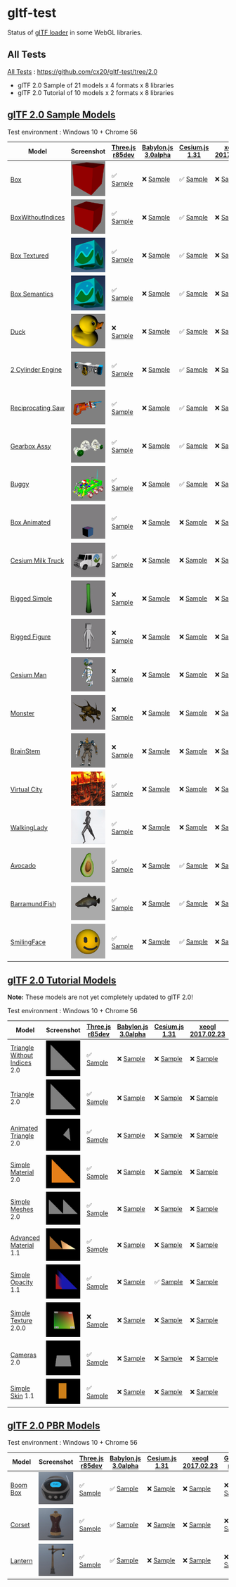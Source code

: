 # gltf-test

Status of [glTF loader](https://github.com/KhronosGroup/glTF#webgl-engines) in some WebGL libraries.

## All Tests

[All Tests]( https://cdn.rawgit.com/cx20/gltf-test/f1931d90b24a7a963c822c8f2138db110bdb5901/index.html ) : https://github.com/cx20/gltf-test/tree/2.0
- glTF 2.0 Sample of 21 models x 4 formats x 8 libraries
- glTF 2.0 Tutorial of 10 models x 2 formats x 8 libraries

## [glTF 2.0 Sample Models](https://github.com/lasalvavida/glTF-Sample-Models/tree/2.0/2.0)

Test environment : Windows 10 + Chrome 56

|Model                                               |Screenshot                                                    |[Three.js r85dev](https://github.com/takahirox/three.js/blob/GLTF2tmp/examples/js/loaders/GLTF2Loader.js)                                                                   |[Babylon.js 3.0alpha](https://github.com/BabylonJS/Babylon.js/tree/master/loaders/src/glTF)                                                                                                     |[Cesium.js 1.31](https://github.com/AnalyticalGraphicsInc/cesium/)                                                                                             |[xeogl 2017.02.23](https://github.com/xeolabs/xeogl/tree/master/src/models/gltf)                                                                                             |[GLBoost r2dev](https://github.com/emadurandal/GLBoost/blob/master/src/js/middle_level/loader/GLTFLoader.js)                                                                     |[Grimoire.js 2017.03.12](https://github.com/GrimoireGL/grimoirejs-gltf)                                                                                                             |
|----------------------------------------------------|--------------------------------------------------------------|----------------------------------------------------------------------------------------------------------------------------------------------------------------------------|------------------------------------------------------------------------------------------------------------------------------------------------------------------------------------------------|---------------------------------------------------------------------------------------------------------------------------------------------------------------|-----------------------------------------------------------------------------------------------------------------------------------------------------------------------------|---------------------------------------------------------------------------------------------------------------------------------------------------------------------------------|------------------------------------------------------------------------------------------------------------------------------------------------------------------------------------|
|[Box](sampleModels/Box)                             |![](sampleModels/Box/screenshot/screenshot.png)               |:white_check_mark: [Sample](https://cdn.rawgit.com/cx20/gltf-test/f1931d90b24a7a963c822c8f2138db110bdb5901/examples/threejs/index.html?model=Box&scale=1)                   |:x: [Sample](https://cdn.rawgit.com/cx20/gltf-test/f1931d90b24a7a963c822c8f2138db110bdb5901/examples/babylonjs/index.html?model=Box&scale=1)                                                    |:white_check_mark: [Sample](https://cdn.rawgit.com/cx20/gltf-test/f1931d90b24a7a963c822c8f2138db110bdb5901/examples/cesium/index.html?model=Box)               |:x: [Sample](https://cdn.rawgit.com/cx20/gltf-test/f1931d90b24a7a963c822c8f2138db110bdb5901/examples/xeogl/index.html?model=Box&scale=1)                                     |:x: [Sample](https://cdn.rawgit.com/cx20/gltf-test/f1931d90b24a7a963c822c8f2138db110bdb5901/examples/glboost/index.html?model=Box&scale=1)                                       |:x: [Sample](https://cdn.rawgit.com/cx20/gltf-test/f1931d90b24a7a963c822c8f2138db110bdb5901/examples/grimoiregl/index.html?model=Box&scale=1)                                       |
|[BoxWithoutIndices](sampleModels/BoxWithoutIndices) |![](sampleModels/BoxWithoutIndices/screenshot/screenshot.png) |:white_check_mark: [Sample](https://cdn.rawgit.com/cx20/gltf-test/f1931d90b24a7a963c822c8f2138db110bdb5901/examples/threejs/index.html?model=BoxWithoutIndices&scale=1)     |:x: [Sample](https://cdn.rawgit.com/cx20/gltf-test/f1931d90b24a7a963c822c8f2138db110bdb5901/examples/babylonjs/index.html?model=BoxWithoutIndices&scale=1)                                      |:white_check_mark: [Sample](https://cdn.rawgit.com/cx20/gltf-test/f1931d90b24a7a963c822c8f2138db110bdb5901/examples/cesium/index.html?model=BoxWithoutIndices) |:x: [Sample](https://cdn.rawgit.com/cx20/gltf-test/f1931d90b24a7a963c822c8f2138db110bdb5901/examples/xeogl/index.html?model=BoxWithoutIndices&scale=1)                       |:x: [Sample](https://cdn.rawgit.com/cx20/gltf-test/f1931d90b24a7a963c822c8f2138db110bdb5901/examples/glboost/index.html?model=BoxWithoutIndices&scale=1)                         |:x: [Sample](https://cdn.rawgit.com/cx20/gltf-test/f1931d90b24a7a963c822c8f2138db110bdb5901/examples/grimoiregl/index.html?model=BoxWithoutIndices&scale=1)                         |
|[Box Textured](sampleModels/BoxTextured)            |![](sampleModels/BoxTextured/screenshot/screenshot.png)       |:white_check_mark: [Sample](https://cdn.rawgit.com/cx20/gltf-test/f1931d90b24a7a963c822c8f2138db110bdb5901/examples/threejs/index.html?model=BoxTextured&scale=1)           |:x: [Sample](https://cdn.rawgit.com/cx20/gltf-test/f1931d90b24a7a963c822c8f2138db110bdb5901/examples/babylonjs/index.html?model=BoxTextured&scale=1)                                            |:white_check_mark: [Sample](https://cdn.rawgit.com/cx20/gltf-test/f1931d90b24a7a963c822c8f2138db110bdb5901/examples/cesium/index.html?model=BoxTextured)       |:x: [Sample](https://cdn.rawgit.com/cx20/gltf-test/f1931d90b24a7a963c822c8f2138db110bdb5901/examples/xeogl/index.html?model=BoxTextured&scale=1)                             |:x: [Sample](https://cdn.rawgit.com/cx20/gltf-test/f1931d90b24a7a963c822c8f2138db110bdb5901/examples/glboost/index.html?model=BoxTextured&scale=1)                               |:x: [Sample](https://cdn.rawgit.com/cx20/gltf-test/f1931d90b24a7a963c822c8f2138db110bdb5901/examples/grimoiregl/index.html?model=BoxTextured&scale=1)                               |
|[Box Semantics](sampleModels/BoxSemantics)          |![](sampleModels/BoxSemantics/screenshot/screenshot.png)      |:white_check_mark: [Sample](https://cdn.rawgit.com/cx20/gltf-test/f1931d90b24a7a963c822c8f2138db110bdb5901/examples/threejs/index.html?model=BoxSemantics&scale=1)          |:x: [Sample](https://cdn.rawgit.com/cx20/gltf-test/f1931d90b24a7a963c822c8f2138db110bdb5901/examples/babylonjs/index.html?model=BoxSemantics&scale=1)                                           |:white_check_mark: [Sample](https://cdn.rawgit.com/cx20/gltf-test/f1931d90b24a7a963c822c8f2138db110bdb5901/examples/cesium/index.html?model=BoxSemantics)      |:x: [Sample](https://cdn.rawgit.com/cx20/gltf-test/f1931d90b24a7a963c822c8f2138db110bdb5901/examples/xeogl/index.html?model=BoxSemantics&scale=1)                            |:x: [Sample](https://cdn.rawgit.com/cx20/gltf-test/f1931d90b24a7a963c822c8f2138db110bdb5901/examples/glboost/index.html?model=BoxSemantics&scale=1)                              |:x: [Sample](https://cdn.rawgit.com/cx20/gltf-test/f1931d90b24a7a963c822c8f2138db110bdb5901/examples/grimoiregl/index.html?model=BoxSemantics&scale=1)                              |
|[Duck](sampleModels/Duck)                           |![](sampleModels/Duck/screenshot/screenshot.png)              |:x: [Sample](https://cdn.rawgit.com/cx20/gltf-test/f1931d90b24a7a963c822c8f2138db110bdb5901/examples/threejs/index.html?model=Duck&scale=1)                                 |:x: [Sample](https://cdn.rawgit.com/cx20/gltf-test/f1931d90b24a7a963c822c8f2138db110bdb5901/examples/babylonjs/index.html?model=Duck&scale=1)                                                   |:white_check_mark: [Sample](https://cdn.rawgit.com/cx20/gltf-test/f1931d90b24a7a963c822c8f2138db110bdb5901/examples/cesium/index.html?model=Duck)              |:x: [Sample](https://cdn.rawgit.com/cx20/gltf-test/f1931d90b24a7a963c822c8f2138db110bdb5901/examples/xeogl/index.html?model=Duck&scale=1)                                    |:x: [Sample](https://cdn.rawgit.com/cx20/gltf-test/f1931d90b24a7a963c822c8f2138db110bdb5901/examples/glboost/index.html?model=Duck&scale=1)                                      |:x: [Sample](https://cdn.rawgit.com/cx20/gltf-test/f1931d90b24a7a963c822c8f2138db110bdb5901/examples/grimoiregl/index.html?model=Duck&scale=1)                                      |
|[2 Cylinder Engine](sampleModels/2CylinderEngine)   |![](sampleModels/2CylinderEngine/screenshot/screenshot.png)   |:white_check_mark: [Sample](https://cdn.rawgit.com/cx20/gltf-test/f1931d90b24a7a963c822c8f2138db110bdb5901/examples/threejs/index.html?model=2CylinderEngine&scale=0.005)   |:x: [Sample](https://cdn.rawgit.com/cx20/gltf-test/f1931d90b24a7a963c822c8f2138db110bdb5901/examples/babylonjs/index.html?model=2CylinderEngine&scale=0.005)                                    |:white_check_mark: [Sample](https://cdn.rawgit.com/cx20/gltf-test/f1931d90b24a7a963c822c8f2138db110bdb5901/examples/cesium/index.html?model=2CylinderEngine)   |:x: [Sample](https://cdn.rawgit.com/cx20/gltf-test/f1931d90b24a7a963c822c8f2138db110bdb5901/examples/xeogl/index.html?model=2CylinderEngine&scale=0.005)                     |:x: [Sample](https://cdn.rawgit.com/cx20/gltf-test/f1931d90b24a7a963c822c8f2138db110bdb5901/examples/glboost/index.html?model=2CylinderEngine&scale=0.005)                       |:x: [Sample](https://cdn.rawgit.com/cx20/gltf-test/f1931d90b24a7a963c822c8f2138db110bdb5901/examples/grimoiregl/index.html?model=2CylinderEngine&scale=0.005)                       |
|[Reciprocating Saw](sampleModels/ReciprocatingSaw)  |![](sampleModels/ReciprocatingSaw/screenshot/screenshot.png)  |:white_check_mark: [Sample](https://cdn.rawgit.com/cx20/gltf-test/f1931d90b24a7a963c822c8f2138db110bdb5901/examples/threejs/index.html?model=ReciprocatingSaw&scale=0.01)   |:x: [Sample](https://cdn.rawgit.com/cx20/gltf-test/f1931d90b24a7a963c822c8f2138db110bdb5901/examples/babylonjs/index.html?model=ReciprocatingSaw&scale=0.01)                                    |:white_check_mark: [Sample](https://cdn.rawgit.com/cx20/gltf-test/f1931d90b24a7a963c822c8f2138db110bdb5901/examples/cesium/index.html?model=ReciprocatingSaw)  |:x: [Sample](https://cdn.rawgit.com/cx20/gltf-test/f1931d90b24a7a963c822c8f2138db110bdb5901/examples/xeogl/index.html?model=ReciprocatingSaw&scale=0.01)                     |:x: [Sample](https://cdn.rawgit.com/cx20/gltf-test/f1931d90b24a7a963c822c8f2138db110bdb5901/examples/glboost/index.html?model=ReciprocatingSaw&scale=0.01)                       |:x: [Sample](https://cdn.rawgit.com/cx20/gltf-test/f1931d90b24a7a963c822c8f2138db110bdb5901/examples/grimoiregl/index.html?model=ReciprocatingSaw&scale=0.01)                       |
|[Gearbox Assy](sampleModels/GearboxAssy)            |![](sampleModels/GearboxAssy/screenshot/screenshot.png)       |:white_check_mark: [Sample](https://cdn.rawgit.com/cx20/gltf-test/f1931d90b24a7a963c822c8f2138db110bdb5901/examples/threejs/index.html?model=GearboxAssy&scale=1)           |:x: [Sample](https://cdn.rawgit.com/cx20/gltf-test/f1931d90b24a7a963c822c8f2138db110bdb5901/examples/babylonjs/index.html?model=GearboxAssy&scale=1)                                            |:white_check_mark: [Sample](https://cdn.rawgit.com/cx20/gltf-test/f1931d90b24a7a963c822c8f2138db110bdb5901/examples/cesium/index.html?model=GearboxAssy)       |:x: [Sample](https://cdn.rawgit.com/cx20/gltf-test/f1931d90b24a7a963c822c8f2138db110bdb5901/examples/xeogl/index.html?model=GearboxAssy&scale=1)                             |:x: [Sample](https://cdn.rawgit.com/cx20/gltf-test/f1931d90b24a7a963c822c8f2138db110bdb5901/examples/glboost/index.html?model=GearboxAssy&scale=1)                               |:x: [Sample](https://cdn.rawgit.com/cx20/gltf-test/f1931d90b24a7a963c822c8f2138db110bdb5901/examples/grimoiregl/index.html?model=GearboxAssy&scale=1)                               |
|[Buggy](sampleModels/Buggy)                         |![](sampleModels/Buggy/screenshot/screenshot.png)             |:white_check_mark: [Sample](https://cdn.rawgit.com/cx20/gltf-test/f1931d90b24a7a963c822c8f2138db110bdb5901/examples/threejs/index.html?model=Buggy&scale=0.02)              |:x: [Sample](https://cdn.rawgit.com/cx20/gltf-test/f1931d90b24a7a963c822c8f2138db110bdb5901/examples/babylonjs/index.html?model=Buggy&scale=0.02)                                               |:white_check_mark: [Sample](https://cdn.rawgit.com/cx20/gltf-test/f1931d90b24a7a963c822c8f2138db110bdb5901/examples/cesium/index.html?model=Buggy)             |:x: [Sample](https://cdn.rawgit.com/cx20/gltf-test/f1931d90b24a7a963c822c8f2138db110bdb5901/examples/xeogl/index.html?model=Buggy&scale=0.02)                                |:x: [Sample](https://cdn.rawgit.com/cx20/gltf-test/f1931d90b24a7a963c822c8f2138db110bdb5901/examples/glboost/index.html?model=Buggy&scale=0.02)                                  |:x: [Sample](https://cdn.rawgit.com/cx20/gltf-test/f1931d90b24a7a963c822c8f2138db110bdb5901/examples/grimoiregl/index.html?model=Buggy&scale=0.02)                                  |
|[Box Animated](sampleModels/BoxAnimated)            |![](sampleModels/BoxAnimated/screenshot/screenshot.gif)       |:white_check_mark: [Sample](https://cdn.rawgit.com/cx20/gltf-test/f1931d90b24a7a963c822c8f2138db110bdb5901/examples/threejs/index.html?model=BoxAnimated&scale=0.5)         |:x: [Sample](https://cdn.rawgit.com/cx20/gltf-test/f1931d90b24a7a963c822c8f2138db110bdb5901/examples/babylonjs/index.html?model=BoxAnimated&scale=0.5)                                          |:x: [Sample](https://cdn.rawgit.com/cx20/gltf-test/f1931d90b24a7a963c822c8f2138db110bdb5901/examples/cesium/index.html?model=BoxAnimated)                      |:x: [Sample](https://cdn.rawgit.com/cx20/gltf-test/f1931d90b24a7a963c822c8f2138db110bdb5901/examples/xeogl/index.html?model=BoxAnimated&scale=0.5)                           |:x: [Sample](https://cdn.rawgit.com/cx20/gltf-test/f1931d90b24a7a963c822c8f2138db110bdb5901/examples/glboost/index.html?model=BoxAnimated&scale=0.5)                             |:x: [Sample](https://cdn.rawgit.com/cx20/gltf-test/f1931d90b24a7a963c822c8f2138db110bdb5901/examples/grimoiregl/index.html?model=BoxAnimated&scale=0.5)                             |
|[Cesium Milk Truck](sampleModels/CesiumMilkTruck)   |![](sampleModels/CesiumMilkTruck/screenshot/screenshot.gif)   |:white_check_mark: [Sample](https://cdn.rawgit.com/cx20/gltf-test/f1931d90b24a7a963c822c8f2138db110bdb5901/examples/threejs/index.html?model=CesiumMilkTruck&scale=0.5)     |:x: [Sample](https://cdn.rawgit.com/cx20/gltf-test/f1931d90b24a7a963c822c8f2138db110bdb5901/examples/babylonjs/index.html?model=CesiumMilkTruck&scale=0.5)                                      |:x: [Sample](https://cdn.rawgit.com/cx20/gltf-test/f1931d90b24a7a963c822c8f2138db110bdb5901/examples/cesium/index.html?model=CesiumMilkTruck)                  |:x: [Sample](https://cdn.rawgit.com/cx20/gltf-test/f1931d90b24a7a963c822c8f2138db110bdb5901/examples/xeogl/index.html?model=CesiumMilkTruck&scale=0.5)                       |:x: [Sample](https://cdn.rawgit.com/cx20/gltf-test/f1931d90b24a7a963c822c8f2138db110bdb5901/examples/glboost/index.html?model=CesiumMilkTruck&scale=0.5)                         |:x: [Sample](https://cdn.rawgit.com/cx20/gltf-test/f1931d90b24a7a963c822c8f2138db110bdb5901/examples/grimoiregl/index.html?model=CesiumMilkTruck&scale=0.5)                         |
|[Rigged Simple](sampleModels/RiggedSimple)          |![](sampleModels/RiggedSimple/screenshot/screenshot.gif)      |:x: [Sample](https://cdn.rawgit.com/cx20/gltf-test/f1931d90b24a7a963c822c8f2138db110bdb5901/examples/threejs/index.html?model=RiggedSimple&scale=0.2)                       |:x: [Sample](https://cdn.rawgit.com/cx20/gltf-test/f1931d90b24a7a963c822c8f2138db110bdb5901/examples/babylonjs/index.html?model=RiggedSimple&scale=0.2)                                         |:x: [Sample](https://cdn.rawgit.com/cx20/gltf-test/f1931d90b24a7a963c822c8f2138db110bdb5901/examples/cesium/index.html?model=RiggedSimple)                     |:x: [Sample](https://cdn.rawgit.com/cx20/gltf-test/f1931d90b24a7a963c822c8f2138db110bdb5901/examples/xeogl/index.html?model=RiggedSimple&scale=0.2)                          |:x: [Sample](https://cdn.rawgit.com/cx20/gltf-test/f1931d90b24a7a963c822c8f2138db110bdb5901/examples/glboost/index.html?model=RiggedSimple&scale=0.2)                            |:x: [Sample](https://cdn.rawgit.com/cx20/gltf-test/f1931d90b24a7a963c822c8f2138db110bdb5901/examples/grimoiregl/index.html?model=RiggedSimple&scale=0.2)                            |
|[Rigged Figure](sampleModels/RiggedFigure)          |![](sampleModels/RiggedFigure/screenshot/screenshot.gif)      |:x: [Sample](https://cdn.rawgit.com/cx20/gltf-test/f1931d90b24a7a963c822c8f2138db110bdb5901/examples/threejs/index.html?model=RiggedFigure&scale=1)                         |:x: [Sample](https://cdn.rawgit.com/cx20/gltf-test/f1931d90b24a7a963c822c8f2138db110bdb5901/examples/babylonjs/index.html?model=RiggedFigure&scale=1)                                           |:x: [Sample](https://cdn.rawgit.com/cx20/gltf-test/f1931d90b24a7a963c822c8f2138db110bdb5901/examples/cesium/index.html?model=RiggedFigure)                     |:x: [Sample](https://cdn.rawgit.com/cx20/gltf-test/f1931d90b24a7a963c822c8f2138db110bdb5901/examples/xeogl/index.html?model=RiggedFigure&scale=1)                            |:x: [Sample](https://cdn.rawgit.com/cx20/gltf-test/f1931d90b24a7a963c822c8f2138db110bdb5901/examples/glboost/index.html?model=RiggedFigure&scale=1)                              |:x: [Sample](https://cdn.rawgit.com/cx20/gltf-test/f1931d90b24a7a963c822c8f2138db110bdb5901/examples/grimoiregl/index.html?model=RiggedFigure&scale=1)                              |
|[Cesium Man](sampleModels/CesiumMan)                |![](sampleModels/CesiumMan/screenshot/screenshot.gif)         |:x: [Sample](https://cdn.rawgit.com/cx20/gltf-test/f1931d90b24a7a963c822c8f2138db110bdb5901/examples/threejs/index.html?model=CesiumMan&scale=1)                            |:x: [Sample](https://cdn.rawgit.com/cx20/gltf-test/f1931d90b24a7a963c822c8f2138db110bdb5901/examples/babylonjs/index.html?model=CesiumMan&scale=1)                                              |:x: [Sample](https://cdn.rawgit.com/cx20/gltf-test/f1931d90b24a7a963c822c8f2138db110bdb5901/examples/cesium/index.html?model=CesiumMan)                        |:x: [Sample](https://cdn.rawgit.com/cx20/gltf-test/f1931d90b24a7a963c822c8f2138db110bdb5901/examples/xeogl/index.html?model=CesiumMan&scale=1)                               |:x: [Sample](https://cdn.rawgit.com/cx20/gltf-test/f1931d90b24a7a963c822c8f2138db110bdb5901/examples/glboost/index.html?model=CesiumMan&scale=1)                                 |:x: [Sample](https://cdn.rawgit.com/cx20/gltf-test/f1931d90b24a7a963c822c8f2138db110bdb5901/examples/grimoiregl/index.html?model=CesiumMan&scale=1)                                 |
|[Monster](sampleModels/Monster)                     |![](sampleModels/Monster/screenshot/screenshot.gif)           |:x: [Sample](https://cdn.rawgit.com/cx20/gltf-test/f1931d90b24a7a963c822c8f2138db110bdb5901/examples/threejs/index.html?model=Monster&scale=0.05)                           |:x: [Sample](https://cdn.rawgit.com/cx20/gltf-test/f1931d90b24a7a963c822c8f2138db110bdb5901/examples/babylonjs/index.html?model=Monster&scale=0.05)                                             |:x: [Sample](https://cdn.rawgit.com/cx20/gltf-test/f1931d90b24a7a963c822c8f2138db110bdb5901/examples/cesium/index.html?model=Monster)                          |:x: [Sample](https://cdn.rawgit.com/cx20/gltf-test/f1931d90b24a7a963c822c8f2138db110bdb5901/examples/xeogl/index.html?model=Monster&scale=0.05)                              |:x: [Sample](https://cdn.rawgit.com/cx20/gltf-test/f1931d90b24a7a963c822c8f2138db110bdb5901/examples/glboost/index.html?model=Monster&scale=0.05)                                |:x: [Sample](https://cdn.rawgit.com/cx20/gltf-test/f1931d90b24a7a963c822c8f2138db110bdb5901/examples/grimoiregl/index.html?model=Monster&scale=0.05)                                |
|[BrainStem](sampleModels/BrainStem)                 |![](sampleModels/BrainStem/screenshot/screenshot.gif)         |:x: [Sample](https://cdn.rawgit.com/cx20/gltf-test/f1931d90b24a7a963c822c8f2138db110bdb5901/examples/threejs/index.html?model=BrainStem&scale=1)                            |:x: [Sample](https://cdn.rawgit.com/cx20/gltf-test/f1931d90b24a7a963c822c8f2138db110bdb5901/examples/babylonjs/index.html?model=BrainStem&scale=1)                                              |:x: [Sample](https://cdn.rawgit.com/cx20/gltf-test/f1931d90b24a7a963c822c8f2138db110bdb5901/examples/cesium/index.html?model=BrainStem)                        |:x: [Sample](https://cdn.rawgit.com/cx20/gltf-test/f1931d90b24a7a963c822c8f2138db110bdb5901/examples/xeogl/index.html?model=BrainStem&scale=1)                               |:x: [Sample](https://cdn.rawgit.com/cx20/gltf-test/f1931d90b24a7a963c822c8f2138db110bdb5901/examples/glboost/index.html?model=BrainStem&scale=1)                                 |:x: [Sample](https://cdn.rawgit.com/cx20/gltf-test/f1931d90b24a7a963c822c8f2138db110bdb5901/examples/grimoiregl/index.html?model=BrainStem&scale=1)                                 |
|[Virtual City](sampleModels/VC)                     |![](sampleModels/VC/screenshot/screenshot.gif)                |:white_check_mark: [Sample](https://cdn.rawgit.com/cx20/gltf-test/f1931d90b24a7a963c822c8f2138db110bdb5901/examples/threejs/index.html?model=VC&scale=0.2)                  |:x: [Sample](https://cdn.rawgit.com/cx20/gltf-test/f1931d90b24a7a963c822c8f2138db110bdb5901/examples/babylonjs/index.html?model=VC&scale=0.2)                                                   |:x: [Sample](https://cdn.rawgit.com/cx20/gltf-test/f1931d90b24a7a963c822c8f2138db110bdb5901/examples/cesium/index.html?model=VC)                               |:x: [Sample](https://cdn.rawgit.com/cx20/gltf-test/f1931d90b24a7a963c822c8f2138db110bdb5901/examples/xeogl/index.html?model=VC&scale=0.2)                                    |:x: [Sample](https://cdn.rawgit.com/cx20/gltf-test/f1931d90b24a7a963c822c8f2138db110bdb5901/examples/glboost/index.html?model=VC&scale=0.2)                                      |:x: [Sample](https://cdn.rawgit.com/cx20/gltf-test/f1931d90b24a7a963c822c8f2138db110bdb5901/examples/grimoiregl/index.html?model=VC&scale=0.2)                                      |
|[WalkingLady](sampleModels/WalkingLady)             |![](sampleModels/WalkingLady/screenshot/screenshot.gif)       |:white_check_mark: [Sample](https://cdn.rawgit.com/cx20/gltf-test/f1931d90b24a7a963c822c8f2138db110bdb5901/examples/threejs/index.html?model=WalkingLady&scale=1)           |:x: [Sample](https://cdn.rawgit.com/cx20/gltf-test/f1931d90b24a7a963c822c8f2138db110bdb5901/examples/babylonjs/index.html?model=WalkingLady&scale=1)                                            |:x: [Sample](https://cdn.rawgit.com/cx20/gltf-test/f1931d90b24a7a963c822c8f2138db110bdb5901/examples/cesium/index.html?model=WalkingLady)                      |:x: [Sample](https://cdn.rawgit.com/cx20/gltf-test/f1931d90b24a7a963c822c8f2138db110bdb5901/examples/xeogl/index.html?model=WalkingLady&scale=1)                             |:x: [Sample](https://cdn.rawgit.com/cx20/gltf-test/f1931d90b24a7a963c822c8f2138db110bdb5901/examples/glboost/index.html?model=WalkingLady&scale=1)                               |:x: [Sample](https://cdn.rawgit.com/cx20/gltf-test/f1931d90b24a7a963c822c8f2138db110bdb5901/examples/grimoiregl/index.html?model=WalkingLady&scale=1)                               |
|[Avocado](sampleModels/Avocado)                     |![](sampleModels/Avocado/screenshot/screenshot.png)           |:white_check_mark: [Sample](https://cdn.rawgit.com/cx20/gltf-test/f1931d90b24a7a963c822c8f2138db110bdb5901/examples/threejs/index.html?model=Avocado&scale=0.5)             |:x: [Sample](https://cdn.rawgit.com/cx20/gltf-test/f1931d90b24a7a963c822c8f2138db110bdb5901/examples/babylonjs/index.html?model=Avocado&scale=0.5)                                              |:white_check_mark: [Sample](https://cdn.rawgit.com/cx20/gltf-test/f1931d90b24a7a963c822c8f2138db110bdb5901/examples/cesium/index.html?model=Avocado)           |:x: [Sample](https://cdn.rawgit.com/cx20/gltf-test/f1931d90b24a7a963c822c8f2138db110bdb5901/examples/xeogl/index.html?model=Avocado&scale=0.5)                               |:x: [Sample](https://cdn.rawgit.com/cx20/gltf-test/f1931d90b24a7a963c822c8f2138db110bdb5901/examples/glboost/index.html?model=Avocado&scale=0.5)                                 |:x: [Sample](https://cdn.rawgit.com/cx20/gltf-test/f1931d90b24a7a963c822c8f2138db110bdb5901/examples/grimoiregl/index.html?model=Avocado&scale=0.5)                                 |
|[BarramundiFish](sampleModels/BarramundiFish)       |![](sampleModels/BarramundiFish/screenshot/screenshot.png)    |:white_check_mark: [Sample](https://cdn.rawgit.com/cx20/gltf-test/f1931d90b24a7a963c822c8f2138db110bdb5901/examples/threejs/index.html?model=BarramundiFish&scale=0.05)     |:x: [Sample](https://cdn.rawgit.com/cx20/gltf-test/f1931d90b24a7a963c822c8f2138db110bdb5901/examples/babylonjs/index.html?model=BarramundiFish&scale=0.05)                                      |:white_check_mark: [Sample](https://cdn.rawgit.com/cx20/gltf-test/f1931d90b24a7a963c822c8f2138db110bdb5901/examples/cesium/index.html?model=BarramundiFish)    |:x: [Sample](https://cdn.rawgit.com/cx20/gltf-test/f1931d90b24a7a963c822c8f2138db110bdb5901/examples/xeogl/index.html?model=BarramundiFish&scale=0.05)                       |:x: [Sample](https://cdn.rawgit.com/cx20/gltf-test/f1931d90b24a7a963c822c8f2138db110bdb5901/examples/glboost/index.html?model=BarramundiFish&scale=0.05)                         |:x: [Sample](https://cdn.rawgit.com/cx20/gltf-test/f1931d90b24a7a963c822c8f2138db110bdb5901/examples/grimoiregl/index.html?model=BarramundiFish&scale=0.05)                         |
|[SmilingFace](sampleModels/SmilingFace)             |![](sampleModels/SmilingFace/screenshot/screenshot.png)       |:white_check_mark: [Sample](https://cdn.rawgit.com/cx20/gltf-test/f1931d90b24a7a963c822c8f2138db110bdb5901/examples/threejs/index.html?model=SmilingFace&scale=1.0)         |:x: [Sample](https://cdn.rawgit.com/cx20/gltf-test/f1931d90b24a7a963c822c8f2138db110bdb5901/examples/babylonjs/index.html?model=SmilingFace&scale=1.0)                                          |:white_check_mark: [Sample](https://cdn.rawgit.com/cx20/gltf-test/f1931d90b24a7a963c822c8f2138db110bdb5901/examples/cesium/index.html?model=SmilingFace)       |:x: [Sample](https://cdn.rawgit.com/cx20/gltf-test/f1931d90b24a7a963c822c8f2138db110bdb5901/examples/xeogl/index.html?model=SmilingFace&scale=1.0)                           |:x: [Sample](https://cdn.rawgit.com/cx20/gltf-test/f1931d90b24a7a963c822c8f2138db110bdb5901/examples/glboost/index.html?model=SmilingFace&scale=1.0)                             |:x: [Sample](https://cdn.rawgit.com/cx20/gltf-test/f1931d90b24a7a963c822c8f2138db110bdb5901/examples/grimoiregl/index.html?model=SmilingFace&scale=1.0)                             |

## [glTF 2.0 Tutorial Models](https://github.com/javagl/gltfTutorialModels/tree/2.0)

**Note:** These models are not yet completely updated to glTF 2.0!

Test environment : Windows 10 + Chrome 56

|Model                                                                 |Screenshot                                                          |[Three.js r85dev](https://github.com/takahirox/three.js/blob/GLTF2tmp/examples/js/loaders/GLTF2Loader.js)                                                                                                     |[Babylon.js 3.0alpha](https://github.com/BabylonJS/Babylon.js/tree/master/loaders/src/glTF)                                                                                                                           |[Cesium.js 1.31](https://github.com/AnalyticalGraphicsInc/cesium/)                                                                                                                                      |[xeogl 2017.02.23](https://github.com/xeolabs/xeogl/tree/master/src/models/gltf)                                                                                                             |[GLBoost r2dev](https://github.com/emadurandal/GLBoost/blob/master/src/js/middle_level/loader/GLTFLoader.js)                                                                                                  |[Grimoire.js 2017.03.12](https://github.com/GrimoireGL/grimoirejs-gltf)                                                                                                                           |
|----------------------------------------------------------------------|--------------------------------------------------------------------|--------------------------------------------------------------------------------------------------------------------------------------------------------------------------------------------------------------|----------------------------------------------------------------------------------------------------------------------------------------------------------------------------------------------------------------------|--------------------------------------------------------------------------------------------------------------------------------------------------------------------------------------------------------|---------------------------------------------------------------------------------------------------------------------------------------------------------------------------------------------|--------------------------------------------------------------------------------------------------------------------------------------------------------------------------------------------------------------|--------------------------------------------------------------------------------------------------------------------------------------------------------------------------------------------------|
|[Triangle Without Indices](tutorialModels/TriangleWithoutIndices) 2.0 |![](tutorialModels/TriangleWithoutIndices/screenshot/screenshot.png)|:white_check_mark: [Sample](https://cdn.rawgit.com/cx20/gltf-test/f1931d90b24a7a963c822c8f2138db110bdb5901/examples/threejs/index.html?category=tutorialModels&model=TriangleWithoutIndices&scale=1&type=glTF)|:x: [Sample](https://cdn.rawgit.com/cx20/gltf-test/f1931d90b24a7a963c822c8f2138db110bdb5901/examples/babylonjs/index.html?category=tutorialModels&model=TriangleWithoutIndices&scale=1&type=glTF)                     |:x: [Sample](https://cdn.rawgit.com/cx20/gltf-test/f1931d90b24a7a963c822c8f2138db110bdb5901/examples/cesium/index.html?category=tutorialModels&model=TriangleWithoutIndices&scale=1&type=glTF)          |:x: [Sample](https://cdn.rawgit.com/cx20/gltf-test/f1931d90b24a7a963c822c8f2138db110bdb5901/examples/xeogl/index.html?category=tutorialModels&model=TriangleWithoutIndices&scale=1&type=glTF)|:x: [Sample](https://cdn.rawgit.com/cx20/gltf-test/f1931d90b24a7a963c822c8f2138db110bdb5901/examples/glboost/index.html?category=tutorialModels&model=TriangleWithoutIndices&scale=1&type=glTF)               |:x: [Sample](https://cdn.rawgit.com/cx20/gltf-test/f1931d90b24a7a963c822c8f2138db110bdb5901/examples/grimoiregl/index.html?category=tutorialModels&model=TriangleWithoutIndices&scale=1&type=glTF)|
|[Triangle](tutorialModels/Triangle) 2.0                               |![](tutorialModels/Triangle/screenshot/screenshot.png)              |:white_check_mark: [Sample](https://cdn.rawgit.com/cx20/gltf-test/f1931d90b24a7a963c822c8f2138db110bdb5901/examples/threejs/index.html?category=tutorialModels&model=Triangle&scale=1&type=glTF)              |:x: [Sample](https://cdn.rawgit.com/cx20/gltf-test/f1931d90b24a7a963c822c8f2138db110bdb5901/examples/babylonjs/index.html?category=tutorialModels&model=Triangle&scale=1&type=glTF)                                   |:x: [Sample](https://cdn.rawgit.com/cx20/gltf-test/f1931d90b24a7a963c822c8f2138db110bdb5901/examples/cesium/index.html?category=tutorialModels&model=Triangle&scale=1&type=glTF)                        |:x: [Sample](https://cdn.rawgit.com/cx20/gltf-test/f1931d90b24a7a963c822c8f2138db110bdb5901/examples/xeogl/index.html?category=tutorialModels&model=Triangle&scale=1&type=glTF)              |:x: [Sample](https://cdn.rawgit.com/cx20/gltf-test/f1931d90b24a7a963c822c8f2138db110bdb5901/examples/glboost/index.html?category=tutorialModels&model=Triangle&scale=1&type=glTF)                             |:x: [Sample](https://cdn.rawgit.com/cx20/gltf-test/f1931d90b24a7a963c822c8f2138db110bdb5901/examples/grimoiregl/index.html?category=tutorialModels&model=Triangle&scale=1&type=glTF)              |
|[Animated Triangle](tutorialModels/AnimatedTriangle) 2.0              |![](tutorialModels/AnimatedTriangle/screenshot/screenshot.gif)      |:white_check_mark: [Sample](https://cdn.rawgit.com/cx20/gltf-test/f1931d90b24a7a963c822c8f2138db110bdb5901/examples/threejs/index.html?category=tutorialModels&model=AnimatedTriangle&scale=1&type=glTF)      |:x: [Sample](https://cdn.rawgit.com/cx20/gltf-test/f1931d90b24a7a963c822c8f2138db110bdb5901/examples/babylonjs/index.html?category=tutorialModels&model=AnimatedTriangle&scale=1&type=glTF)                           |:x: [Sample](https://cdn.rawgit.com/cx20/gltf-test/f1931d90b24a7a963c822c8f2138db110bdb5901/examples/cesium/index.html?category=tutorialModels&model=AnimatedTriangle&scale=1&type=glTF)                |:x: [Sample](https://cdn.rawgit.com/cx20/gltf-test/f1931d90b24a7a963c822c8f2138db110bdb5901/examples/xeogl/index.html?category=tutorialModels&model=AnimatedTriangle&scale=1&type=glTF)      |:x: [Sample](https://cdn.rawgit.com/cx20/gltf-test/f1931d90b24a7a963c822c8f2138db110bdb5901/examples/glboost/index.html?category=tutorialModels&model=AnimatedTriangle&scale=1&type=glTF)                     |:x: [Sample](https://cdn.rawgit.com/cx20/gltf-test/f1931d90b24a7a963c822c8f2138db110bdb5901/examples/grimoiregl/index.html?category=tutorialModels&model=AnimatedTriangle&scale=1&type=glTF)      |
|[Simple Material](tutorialModels/SimpleMaterial) 2.0                  |![](tutorialModels/SimpleMaterial/screenshot/screenshot.png)        |:white_check_mark: [Sample](https://cdn.rawgit.com/cx20/gltf-test/f1931d90b24a7a963c822c8f2138db110bdb5901/examples/threejs/index.html?category=tutorialModels&model=SimpleMaterial&scale=1&type=glTF)        |:x: [Sample](https://cdn.rawgit.com/cx20/gltf-test/f1931d90b24a7a963c822c8f2138db110bdb5901/examples/babylonjs/index.html?category=tutorialModels&model=SimpleMaterial&scale=1&type=glTF)                             |:x: [Sample](https://cdn.rawgit.com/cx20/gltf-test/f1931d90b24a7a963c822c8f2138db110bdb5901/examples/cesium/index.html?category=tutorialModels&model=SimpleMaterial&scale=1&type=glTF)                  |:x: [Sample](https://cdn.rawgit.com/cx20/gltf-test/f1931d90b24a7a963c822c8f2138db110bdb5901/examples/xeogl/index.html?category=tutorialModels&model=SimpleMaterial&scale=1&type=glTF)        |:x: [Sample](https://cdn.rawgit.com/cx20/gltf-test/f1931d90b24a7a963c822c8f2138db110bdb5901/examples/glboost/index.html?category=tutorialModels&model=SimpleMaterial&scale=1&type=glTF)                       |:x: [Sample](https://cdn.rawgit.com/cx20/gltf-test/f1931d90b24a7a963c822c8f2138db110bdb5901/examples/grimoiregl/index.html?category=tutorialModels&model=SimpleMaterial&scale=1&type=glTF)        |
|[Simple Meshes](tutorialModels/SimpleMeshes) 2.0                      |![](tutorialModels/SimpleMeshes/screenshot/screenshot.png)          |:white_check_mark: [Sample](https://cdn.rawgit.com/cx20/gltf-test/f1931d90b24a7a963c822c8f2138db110bdb5901/examples/threejs/index.html?category=tutorialModels&model=SimpleMeshes&scale=1&type=glTF)          |:x: [Sample](https://cdn.rawgit.com/cx20/gltf-test/f1931d90b24a7a963c822c8f2138db110bdb5901/examples/babylonjs/index.html?category=tutorialModels&model=SimpleMeshes&scale=1&type=glTF)                               |:x: [Sample](https://cdn.rawgit.com/cx20/gltf-test/f1931d90b24a7a963c822c8f2138db110bdb5901/examples/cesium/index.html?category=tutorialModels&model=SimpleMeshes&scale=1&type=glTF)                    |:x: [Sample](https://cdn.rawgit.com/cx20/gltf-test/f1931d90b24a7a963c822c8f2138db110bdb5901/examples/xeogl/index.html?category=tutorialModels&model=SimpleMeshes&scale=1&type=glTF)          |:x: [Sample](https://cdn.rawgit.com/cx20/gltf-test/f1931d90b24a7a963c822c8f2138db110bdb5901/examples/glboost/index.html?category=tutorialModels&model=SimpleMeshes&scale=1&type=glTF)                         |:x: [Sample](https://cdn.rawgit.com/cx20/gltf-test/f1931d90b24a7a963c822c8f2138db110bdb5901/examples/grimoiregl/index.html?category=tutorialModels&model=SimpleMeshes&scale=1&type=glTF)          |
|[Advanced Material](tutorialModels/AdvancedMaterial) 1.1              |![](tutorialModels/AdvancedMaterial/screenshot/screenshot.png)      |:white_check_mark: [Sample](https://cdn.rawgit.com/cx20/gltf-test/f1931d90b24a7a963c822c8f2138db110bdb5901/examples/threejs/index.html?category=tutorialModels&model=AdvancedMaterial&scale=1&type=glTF)      |:x: [Sample](https://cdn.rawgit.com/cx20/gltf-test/f1931d90b24a7a963c822c8f2138db110bdb5901/examples/babylonjs/index.html?category=tutorialModels&model=AdvancedMaterial&scale=1&type=glTF)                           |:x: [Sample](https://cdn.rawgit.com/cx20/gltf-test/f1931d90b24a7a963c822c8f2138db110bdb5901/examples/cesium/index.html?category=tutorialModels&model=AdvancedMaterial&scale=1&type=glTF)                |:x: [Sample](https://cdn.rawgit.com/cx20/gltf-test/f1931d90b24a7a963c822c8f2138db110bdb5901/examples/xeogl/index.html?category=tutorialModels&model=AdvancedMaterial&scale=1&type=glTF)      |:white_check_mark: [Sample](https://cdn.rawgit.com/cx20/gltf-test/f1931d90b24a7a963c822c8f2138db110bdb5901/examples/glboost/index.html?category=tutorialModels&model=AdvancedMaterial&scale=1&type=glTF)      |:x: [Sample](https://cdn.rawgit.com/cx20/gltf-test/f1931d90b24a7a963c822c8f2138db110bdb5901/examples/grimoiregl/index.html?category=tutorialModels&model=AdvancedMaterial&scale=1&type=glTF)      |
|[Simple Opacity](tutorialModels/SimpleOpacity) 1.1                    |![](tutorialModels/SimpleOpacity/screenshot/screenshot.png)         |:white_check_mark: [Sample](https://cdn.rawgit.com/cx20/gltf-test/f1931d90b24a7a963c822c8f2138db110bdb5901/examples/threejs/index.html?category=tutorialModels&model=SimpleOpacity&scale=1&type=glTF)         |:x: [Sample](https://cdn.rawgit.com/cx20/gltf-test/f1931d90b24a7a963c822c8f2138db110bdb5901/examples/babylonjs/index.html?category=tutorialModels&model=SimpleOpacity&scale=1&type=glTF)                              |:white_check_mark: [Sample](https://cdn.rawgit.com/cx20/gltf-test/f1931d90b24a7a963c822c8f2138db110bdb5901/examples/cesium/index.html?category=tutorialModels&model=SimpleOpacity&scale=1&type=glTF)    |:x: [Sample](https://cdn.rawgit.com/cx20/gltf-test/f1931d90b24a7a963c822c8f2138db110bdb5901/examples/xeogl/index.html?category=tutorialModels&model=SimpleOpacity&scale=1&type=glTF)         |:white_check_mark: [Sample](https://cdn.rawgit.com/cx20/gltf-test/f1931d90b24a7a963c822c8f2138db110bdb5901/examples/glboost/index.html?category=tutorialModels&model=SimpleOpacity&scale=1&type=glTF)         |:x: [Sample](https://cdn.rawgit.com/cx20/gltf-test/f1931d90b24a7a963c822c8f2138db110bdb5901/examples/grimoiregl/index.html?category=tutorialModels&model=SimpleOpacity&scale=1&type=glTF)         |
|[Simple Texture](tutorialModels/SimpleTexture) 2.0.0                  |![](tutorialModels/SimpleTexture/screenshot/screenshot.png)         |:x: [Sample](https://cdn.rawgit.com/cx20/gltf-test/f1931d90b24a7a963c822c8f2138db110bdb5901/examples/threejs/index.html?category=tutorialModels&model=SimpleTexture&scale=1&type=glTF)                        |:x: [Sample](https://cdn.rawgit.com/cx20/gltf-test/f1931d90b24a7a963c822c8f2138db110bdb5901/examples/babylonjs/index.html?category=tutorialModels&model=SimpleTexture&scale=1&type=glTF)                              |:x: [Sample](https://cdn.rawgit.com/cx20/gltf-test/f1931d90b24a7a963c822c8f2138db110bdb5901/examples/cesium/index.html?category=tutorialModels&model=SimpleTexture&scale=1&type=glTF)                   |:x: [Sample](https://cdn.rawgit.com/cx20/gltf-test/f1931d90b24a7a963c822c8f2138db110bdb5901/examples/xeogl/index.html?category=tutorialModels&model=SimpleTexture&scale=1&type=glTF)         |:x: [Sample](https://cdn.rawgit.com/cx20/gltf-test/f1931d90b24a7a963c822c8f2138db110bdb5901/examples/glboost/index.html?category=tutorialModels&model=SimpleTexture&scale=1&type=glTF)                        |:x: [Sample](https://cdn.rawgit.com/cx20/gltf-test/f1931d90b24a7a963c822c8f2138db110bdb5901/examples/grimoiregl/index.html?category=tutorialModels&model=SimpleTexture&scale=1&type=glTF)         |
|[Cameras](tutorialModels/Cameras) 2.0                                 |![](tutorialModels/Cameras/screenshot/screenshot.png)               |:white_check_mark: [Sample](https://cdn.rawgit.com/cx20/gltf-test/f1931d90b24a7a963c822c8f2138db110bdb5901/examples/threejs/index.html?category=tutorialModels&model=Cameras&scale=1&type=glTF)               |:x: [Sample](https://cdn.rawgit.com/cx20/gltf-test/f1931d90b24a7a963c822c8f2138db110bdb5901/examples/babylonjs/index.html?category=tutorialModels&model=Cameras&scale=1&type=glTF)                                    |:x: [Sample](https://cdn.rawgit.com/cx20/gltf-test/f1931d90b24a7a963c822c8f2138db110bdb5901/examples/cesium/index.html?category=tutorialModels&model=Cameras&scale=1&type=glTF)                         |:x: [Sample](https://cdn.rawgit.com/cx20/gltf-test/f1931d90b24a7a963c822c8f2138db110bdb5901/examples/xeogl/index.html?category=tutorialModels&model=Cameras&scale=1&type=glTF)               |:x: [Sample](https://cdn.rawgit.com/cx20/gltf-test/f1931d90b24a7a963c822c8f2138db110bdb5901/examples/glboost/index.html?category=tutorialModels&model=Cameras&scale=1&type=glTF)                              |:x: [Sample](https://cdn.rawgit.com/cx20/gltf-test/f1931d90b24a7a963c822c8f2138db110bdb5901/examples/grimoiregl/index.html?category=tutorialModels&model=Cameras&scale=1&type=glTF)               |
|[Simple Skin](tutorialModels/SimpleSkin) 1.1                          |![](tutorialModels/SimpleSkin/screenshot/screenshot.gif)            |:white_check_mark: [Sample](https://cdn.rawgit.com/cx20/gltf-test/f1931d90b24a7a963c822c8f2138db110bdb5901/examples/threejs/index.html?category=tutorialModels&model=SimpleSkin&scale=1&type=glTF)            |:x: [Sample](https://cdn.rawgit.com/cx20/gltf-test/f1931d90b24a7a963c822c8f2138db110bdb5901/examples/babylonjs/index.html?category=tutorialModels&model=SimpleSkin&scale=1&type=glTF)                                 |:x: [Sample](https://cdn.rawgit.com/cx20/gltf-test/f1931d90b24a7a963c822c8f2138db110bdb5901/examples/cesium/index.html?category=tutorialModels&model=SimpleSkin&scale=1&type=glTF)                      |:x: [Sample](https://cdn.rawgit.com/cx20/gltf-test/f1931d90b24a7a963c822c8f2138db110bdb5901/examples/xeogl/index.html?category=tutorialModels&model=SimpleSkin&scale=1&type=glTF)            |:white_check_mark: [Sample](https://cdn.rawgit.com/cx20/gltf-test/f1931d90b24a7a963c822c8f2138db110bdb5901/examples/glboost/index.html?category=tutorialModels&model=SimpleSkin&scale=1&type=glTF)            |:x: [Sample](https://cdn.rawgit.com/cx20/gltf-test/f1931d90b24a7a963c822c8f2138db110bdb5901/examples/grimoiregl/index.html?category=tutorialModels&model=SimpleSkin&scale=1&type=glTF)            |


## [glTF 2.0 PBR Models](https://github.com/KhronosGroup/glTF-Sample-Models/tree/master/2.0#pbr-models)

Test environment : Windows 10 + Chrome 56

|Model                                                                 |Screenshot                                                          |[Three.js r85dev](https://github.com/takahirox/three.js/blob/GLTF2tmp/examples/js/loaders/GLTF2Loader.js)                                                                                                     |[Babylon.js 3.0alpha](https://github.com/BabylonJS/Babylon.js/tree/master/loaders/src/glTF)                                                                                                     |[Cesium.js 1.31](https://github.com/AnalyticalGraphicsInc/cesium/)                                                                                                                                      |[xeogl 2017.02.23](https://github.com/xeolabs/xeogl/tree/master/src/models/gltf)                                                                                                             |[GLBoost r2dev](https://github.com/emadurandal/GLBoost/blob/master/src/js/middle_level/loader/GLTFLoader.js)                                                                                                  |[Grimoire.js 2017.03.12](https://github.com/GrimoireGL/grimoirejs-gltf)                                                                                                                           |
|----------------------------------------------------------------------|--------------------------------------------------------------------|--------------------------------------------------------------------------------------------------------------------------------------------------------------------------------------------------------------|----------------------------------------------------------------------------------------------------------------------------------------------------------------------------------------------------------------------|--------------------------------------------------------------------------------------------------------------------------------------------------------------------------------------------------------|---------------------------------------------------------------------------------------------------------------------------------------------------------------------------------------------|--------------------------------------------------------------------------------------------------------------------------------------------------------------------------------------------------------------|--------------------------------------------------------------------------------------------------------------------------------------------------------------------------------------------------|
|[Boom Box](tutorialModels/BoomBox)                                    |![](tutorialModels/BoomBox/screenshot/screenshot.jpg)               |:white_check_mark: [Sample](https://cdn.rawgit.com/cx20/gltf-test/f1931d90b24a7a963c822c8f2138db110bdb5901/examples/threejs/index.html?category=tutorialModels&model=BoomBox&scale=1&type=glTF)               |:white_check_mark: [Sample](https://cdn.rawgit.com/cx20/gltf-test/f1931d90b24a7a963c822c8f2138db110bdb5901/examples/babylonjs/index.html?category=tutorialModels&model=BoomBox&scale=1&type=glTF)                     |:x: [Sample](https://cdn.rawgit.com/cx20/gltf-test/f1931d90b24a7a963c822c8f2138db110bdb5901/examples/cesium/index.html?category=tutorialModels&model=BoomBox&scale=1&type=glTF)                         |:x: [Sample](https://cdn.rawgit.com/cx20/gltf-test/f1931d90b24a7a963c822c8f2138db110bdb5901/examples/xeogl/index.html?category=tutorialModels&model=BoomBox&scale=1&type=glTF)               |:x: [Sample](https://cdn.rawgit.com/cx20/gltf-test/f1931d90b24a7a963c822c8f2138db110bdb5901/examples/glboost/index.html?category=tutorialModels&model=BoomBox&scale=1&type=glTF)                              |:x: [Sample](https://cdn.rawgit.com/cx20/gltf-test/f1931d90b24a7a963c822c8f2138db110bdb5901/examples/grimoiregl/index.html?category=tutorialModels&model=BoomBox&scale=1&type=glTF)               |
|[Corset](tutorialModels/Corset)                                       |![](tutorialModels/Corset/screenshot/screenshot.jpg)                |:white_check_mark: [Sample](https://cdn.rawgit.com/cx20/gltf-test/f1931d90b24a7a963c822c8f2138db110bdb5901/examples/threejs/index.html?category=tutorialModels&model=Corset&scale=1&type=glTF)                |:white_check_mark: [Sample](https://cdn.rawgit.com/cx20/gltf-test/f1931d90b24a7a963c822c8f2138db110bdb5901/examples/babylonjs/index.html?category=tutorialModels&model=Corset&scale=1&type=glTF)                      |:x: [Sample](https://cdn.rawgit.com/cx20/gltf-test/f1931d90b24a7a963c822c8f2138db110bdb5901/examples/cesium/index.html?category=tutorialModels&model=Corset&scale=1&type=glTF)                          |:x: [Sample](https://cdn.rawgit.com/cx20/gltf-test/f1931d90b24a7a963c822c8f2138db110bdb5901/examples/xeogl/index.html?category=tutorialModels&model=Corset&scale=1&type=glTF)                |:x: [Sample](https://cdn.rawgit.com/cx20/gltf-test/f1931d90b24a7a963c822c8f2138db110bdb5901/examples/glboost/index.html?category=tutorialModels&model=Corset&scale=1&type=glTF)                               |:x: [Sample](https://cdn.rawgit.com/cx20/gltf-test/f1931d90b24a7a963c822c8f2138db110bdb5901/examples/grimoiregl/index.html?category=tutorialModels&model=Corset&scale=1&type=glTF)                |
|[Lantern](tutorialModels/Lantern)                                     |![](tutorialModels/Lantern/screenshot/screenshot.jpg)               |:white_check_mark: [Sample](https://cdn.rawgit.com/cx20/gltf-test/f1931d90b24a7a963c822c8f2138db110bdb5901/examples/threejs/index.html?category=tutorialModels&model=Lantern&scale=1&type=glTF)               |:white_check_mark: [Sample](https://cdn.rawgit.com/cx20/gltf-test/f1931d90b24a7a963c822c8f2138db110bdb5901/examples/babylonjs/index.html?category=tutorialModels&model=Lantern&scale=1&type=glTF)                     |:x: [Sample](https://cdn.rawgit.com/cx20/gltf-test/f1931d90b24a7a963c822c8f2138db110bdb5901/examples/cesium/index.html?category=tutorialModels&model=Lantern&scale=1&type=glTF)                         |:x: [Sample](https://cdn.rawgit.com/cx20/gltf-test/f1931d90b24a7a963c822c8f2138db110bdb5901/examples/xeogl/index.html?category=tutorialModels&model=Lantern&scale=1&type=glTF)               |:x: [Sample](https://cdn.rawgit.com/cx20/gltf-test/f1931d90b24a7a963c822c8f2138db110bdb5901/examples/glboost/index.html?category=tutorialModels&model=Lantern&scale=1&type=glTF)                              |:x: [Sample](https://cdn.rawgit.com/cx20/gltf-test/f1931d90b24a7a963c822c8f2138db110bdb5901/examples/grimoiregl/index.html?category=tutorialModels&model=Lantern&scale=1&type=glTF)               |
